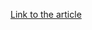 [Link to the article](https://www.cisa.gov/news-events/alerts/2025/07/20/update-microsoft-releases-guidance-exploitation-sharepoint-vulnerabilities)
